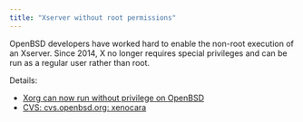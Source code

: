 ```yaml
---
title: "Xserver without root permissions"
---
```


OpenBSD developers have worked hard to enable the non-root execution of an Xserver. Since 2014, X no longer
requires special privileges and can be run as a regular user rather than root.

Details:

* [Xorg can now run without privilege on OpenBSD](https://undeadly.org/cgi?action=article&sid=20140223112426)
* [CVS: cvs.openbsd.org: xenocara](https://marc.info/?l=openbsd-cvs&;m=139245772023497&w=2)
